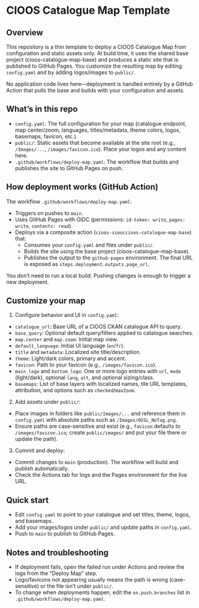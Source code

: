 # CIOOS Catalogue Map Template

## Overview

This repository is a thin template to deploy a CIOOS Catalogue Map from configuration and static assets only. At build time, it uses the shared base project (cioos-catalogue-map-base) and produces a static site that is published to GitHub Pages. You customize the resulting map by editing `config.yaml` and by adding logos/images to `public/`.

No application code lives here—deployment is handled entirely by a GitHub Action that pulls the base and builds with your configuration and assets.

## What’s in this repo

- `config.yaml`: The full configuration for your map (catalogue endpoint, map center/zoom, languages, titles/metadata, theme colors, logos, basemaps, favicon, etc.).
- `public/`: Static assets that become available at the site root (e.g., `/Images/...`, `/images/favicon.ico`). Place your logos and any content here.
- `.github/workflows/deploy-map.yaml`: The workflow that builds and publishes the site to GitHub Pages on push.

## How deployment works (GitHub Action)

The workflow `.github/workflows/deploy-map.yaml`:

- Triggers on pushes to `main`.
- Uses GitHub Pages with OIDC (permissions: `id-token: write`, `pages: write`, `contents: read`).
- Deploys via a composite action (`cioos-siooccioos-catalogue-map-base`) that:
	- Consumes your `config.yaml` and files under `public/`.
	- Builds the site using the base project (cioos-catalogue-map-base).
	- Publishes the output to the `github-pages` environment. The final URL is exposed as `steps.deployment.outputs.page_url`.

You don’t need to run a local build. Pushing changes is enough to trigger a new deployment.

## Customize your map

1) Configure behavior and UI in `config.yaml`:

- `catalogue_url`: Base URL of a CIOOS CKAN catalogue API to query.
- `base_query`: Optional default query/filters applied to catalogue searches.
- `map.center` and `map.zoom`: Initial map view.
- `default_language`: Initial UI language (`en`/`fr`).
- `title` and `metadata`: Localized site title/description.
- `theme`: Light/dark colors, primary and accent.
- `favicon`: Path to your favicon (e.g., `/images/favicon.ico`).
- `main_logo` and `bottom_logo`: One or more logo entries with `url`, `mode` (light/dark), optional `lang`, `alt`, and optional sizing/class.
- `basemaps`: List of base layers with localized names, tile URL templates, attribution, and options such as `checked`/`maxZoom`.

2) Add assets under `public/`:

- Place images in folders like `public/Images/...` and reference them in `config.yaml` with absolute paths such as `/Images/OGSL_NoTag.png`.
- Ensure paths are case-sensitive and exist (e.g., `favicon` defaults to `/images/favicon.ico`; create `public/images/` and put your file there or update the path).

3) Commit and deploy:

- Commit changes to `main` (production). The workflow will build and publish automatically.
- Check the Actions tab for logs and the Pages environment for the live URL.

## Quick start

- Edit `config.yaml` to point to your catalogue and set titles, theme, logos, and basemaps.
- Add your images/logos under `public/` and update paths in `config.yaml`.
- Push to `main` to publish to GitHub Pages.

## Notes and troubleshooting

- If deployment fails, open the failed run under Actions and review the logs from the “Deploy Map” step.
- Logo/favicons not appearing usually means the path is wrong (case-sensitive) or the file isn’t under `public/`.
- To change when deployments happen, edit the `on.push.branches` list in `.github/workflows/deploy-map.yaml`.
